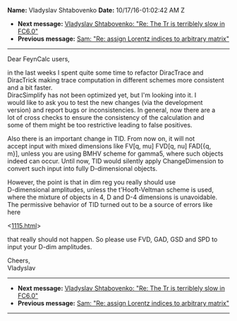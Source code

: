**Name:** Vladyslav Shtabovenko
**Date:** 10/17/16-01:02:42 AM Z

  - **Next message:** [Vladyslav Shtabovenko: "Re: The Tr is terriblely
    slow in FC6.0"](1118.html)
  - **Previous message:** [Sam: "Re: assign Lorentz indices to arbitrary
    matrix"](1116.html)

-----

Dear FeynCalc users,  

in the last weeks I spent quite some time to refactor DiracTrace and  
DiracTrick making trace computation in different schemes more
consistent  
and a bit faster.  
DiracSimplify has not been optimized yet, but I'm looking into it. I  
would like to ask you to test the new changes (via the development  
version) and report bugs or inconsistencies. In general, now there are
a  
lot of cross checks to ensure the consistency of the calculation and  
some of them might be too restrictive leading to false positives.  

Also there is an important change in TID. From now on, it will not  
accept input with mixed dimensions like FV[q, mu] FVD[q,
nu] FAD[{q,  
m}], unless you are using BMHV scheme for gamma5, where such
objects  
indeed can occur. Until now, TID would silently apply ChangeDimension
to  
convert such input into fully D-dimensional objects.  

However, the point is that in dim reg you really should use  
D-dimensional amplitudes, unless the t'Hooft-Veltman scheme is used,  
where the mixture of objects in 4, D and D-4 dimensions is
unavoidable.  
The permissive behavior of TID turned out to be a source of errors
like  
here  

<[1115.html](1115.html)>  

that really should not happen. So please use FVD, GAD, GSD and SPD to  
input your D-dim amplitudes.  

Cheers,  
Vladyslav  

-----

  - **Next message:** [Vladyslav Shtabovenko: "Re: The Tr is terriblely
    slow in FC6.0"](1118.html)
  - **Previous message:** [Sam: "Re: assign Lorentz indices to arbitrary
    matrix"](1116.html)

-----

